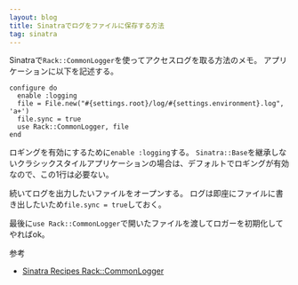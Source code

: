 ```yaml
---
layout: blog
title: Sinatraでログをファイルに保存する方法
tag: sinatra
---
```




Sinatraで`Rack::CommonLogger`を使ってアクセスログを取る方法のメモ。
アプリケーションに以下を記述する。

~~~~
configure do
  enable :logging
  file = File.new("#{settings.root}/log/#{settings.environment}.log", 'a+')
  file.sync = true
  use Rack::CommonLogger, file
end
~~~~

ロギングを有効にするために`enable :logging`する。
`Sinatra::Base`を継承しないクラシックスタイルアプリケーションの場合は、デフォルトでロギングが有効なので、この1行は必要ない。

続いてログを出力したいファイルをオープンする。
ログは即座にファイルに書き出したいため`file.sync = true`しておく。

最後に`use Rack::CommonLogger`で開いたファイルを渡してロガーを初期化してやればok。

参考

- [Sinatra Recipes Rack::CommonLogger](http://recipes.sinatrarb.com/p/middleware/rack_commonlogger)
